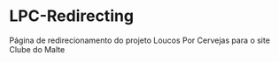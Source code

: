 # LPC-Redirecting
Página de redirecionamento do projeto Loucos Por Cervejas para o site Clube do Malte
